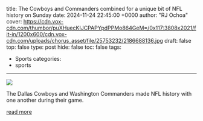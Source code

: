 title: The Cowboys and Commanders combined for a unique bit of NFL history on Sunday
date: 2024-11-24 22:45:00 +0000
author: "RJ Ochoa"
cover: https://cdn.vox-cdn.com/thumbor/puXHuecKIJCPAPYpdPPMo864GeM=/0x117:3808x2021/fit-in/1200x600/cdn.vox-cdn.com/uploads/chorus_asset/file/25753232/2186688136.jpg
draft: false
top: false
type: post
hide: false
toc: false
tags:
  - Sports
categories:
  - sports
---

![](https://cdn.vox-cdn.com/thumbor/puXHuecKIJCPAPYpdPPMo864GeM=/0x117:3808x2021/fit-in/1200x600/cdn.vox-cdn.com/uploads/chorus_asset/file/25753232/2186688136.jpg)

The Dallas Cowboys and Washington Commanders made NFL history with one another during their game.

[read more](https://www.bloggingtheboys.com/2024/11/24/24305026/dallas-cowboys-washington-commanders-made-nfl-history-chaotic-game-sunday)
